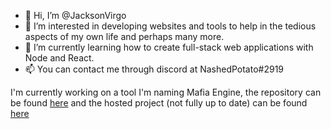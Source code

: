 - 👋 Hi, I’m @JacksonVirgo
- 👀 I’m interested in developing websites and tools to help in the tedious aspects of my own life and perhaps many more.
- 🌱 I’m currently learning how to create full-stack web applications with Node and React.
- 📫 You can contact me through discord at NashedPotato#2919

I'm currently working on a tool I'm naming Mafia Engine, the repository can be found [here](https://github.com/JacksonVirgo/Mafia-Engine) and the hosted project (not fully up to date) can be found [here](http://mafiaengine.com)
